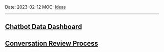 Date: 2023-02-12
MOC: [Ideas](Ideas.md)

---
## [Chatbot Data Dashboard](../2.%20Notes/Ideas/Chatbot%20Data%20Dashboard.md)
## [Conversation Review Process](../2.%20Notes/Ideas/Conversation%20Review%20Process.md)
